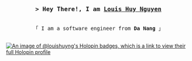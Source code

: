 <!-- Intro  -->
<h3 align="center">
        <samp>&gt; Hey There!, I am
                <b><a target="_blank" href="https://publish.obsidian.md/louishuyng">Louis Huy Nguyen</a></b>
        </samp>
</h3>

<p align="center"> 
  <samp>
    <br>
    「 I am a software engineer from <b>Da Nang</b> 」
    <br>
    <br>
  </samp>
</p>
 
[![An image of @louishuyng's Holopin badges, which is a link to view their full Holopin profile](https://holopin.me/louishuyng)](https://holopin.io/@louishuyng)
